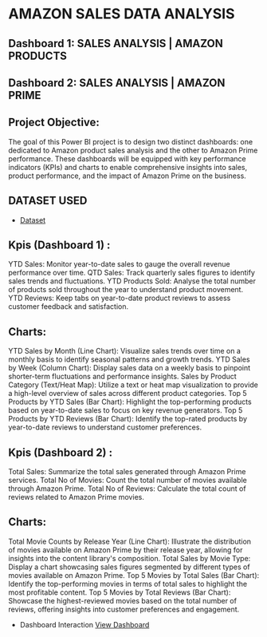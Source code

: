 # AMAZON SALES DATA ANALYSIS
## Dashboard 1: SALES ANALYSIS | AMAZON PRODUCTS
## Dashboard 2: SALES ANALYSIS | AMAZON PRIME
## Project Objective: 
The goal of this Power BI project is to design two distinct dashboards: one dedicated to Amazon product sales analysis and the other to Amazon Prime performance. These dashboards will be equipped with key performance indicators (KPIs) and charts to enable comprehensive insights into sales, product performance, and the impact of Amazon Prime on the business.

## DATASET USED
- <a href="https://github.com/Surya-Akhil/Power-Bi---Data-Analysis/blob/main/Amazon_Combined_Data.xlsx">Dataset</a>

## Kpis (Dashboard 1) :
YTD Sales: Monitor year-to-date sales to gauge the overall revenue performance over time.
QTD Sales: Track quarterly sales figures to identify sales trends and fluctuations.
YTD Products Sold: Analyse the total number of products sold throughout the year to understand product movement.
YTD Reviews: Keep tabs on year-to-date product reviews to assess customer feedback and satisfaction.
## Charts:
YTD Sales by Month (Line Chart): Visualize sales trends over time on a monthly basis to identify seasonal patterns and growth trends.
YTD Sales by Week (Column Chart): Display sales data on a weekly basis to pinpoint shorter-term fluctuations and performance insights.
Sales by Product Category (Text/Heat Map): Utilize a text or heat map visualization to provide a high-level overview of sales across different product categories.
Top 5 Products by YTD Sales (Bar Chart): Highlight the top-performing products based on year-to-date sales to focus on key revenue generators.
Top 5 Products by YTD Reviews (Bar Chart): Identify the top-rated products by year-to-date reviews to understand customer preferences.

## Kpis (Dashboard 2) :
Total Sales: Summarize the total sales generated through Amazon Prime services.
Total No of Movies: Count the total number of movies available through Amazon Prime.
Total No of Reviews: Calculate the total count of reviews related to Amazon Prime movies.
## Charts:
Total Movie Counts by Release Year (Line Chart): Illustrate the distribution of movies available on Amazon Prime by their release year, allowing for insights into the content library's composition.
Total Sales by Movie Type: Display a chart showcasing sales figures segmented by different types of movies available on Amazon Prime.
Top 5 Movies by Total Sales (Bar Chart): Identify the top-performing movies in terms of total sales to highlight the most profitable content.
Top 5 Movies by Total Reviews (Bar Chart): Showcase the highest-reviewed movies based on the total number of reviews, offering insights into customer preferences and engagement.

- Dashboard Interaction <a href="https://github.com/Surya-Akhil/Power-Bi---Data-Analysis/blob/main/Amazon%20Sales%20Dashboard.pbix">View Dashboard</a>

